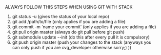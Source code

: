 ALWAYS FOLLOW THIS STEPS WHEN USING GIT WITH STACK 

1. git status -u                              (gives the status of your local repo)
2. git add /path/to/file                      (only applies if you are adding a file)
3. git commit -m 'name your commit'           (only applies if you are adding a file)
4. git pull origin master                     (always do git pull before git push)
5. git submodule update --init                (do this after every pull it is compulsory)
6. git push origin master                     (push your changes to the stack (anyways you can only push if you are cvg_developer otherwise sorry;) ))

